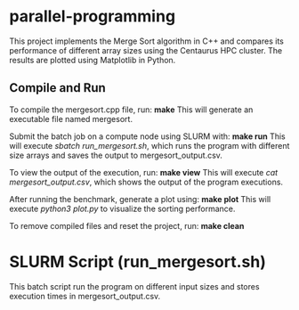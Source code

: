 # parallel-programming
This project implements the Merge Sort algorithm in C++ and compares its performance of different array sizes using the Centaurus HPC cluster. The results are plotted using Matplotlib in Python.

## Compile and Run
To compile the mergesort.cpp file, run:
**make**
This will generate an executable file named mergesort.

Submit the batch job on a compute node using SLURM with:
**make run**
This will execute *sbatch run_mergesort.sh*, which runs the program with different size arrays and saves the output to mergesort_output.csv.

To view the output of the execution, run:
**make view**
This will execute *cat mergesort_output.csv*, which shows the output of the program executions.

After running the benchmark, generate a plot using:
**make plot**
This will execute *python3 plot.py* to visualize the sorting performance.

To remove compiled files and reset the project, run:
**make clean**

# SLURM Script (run_mergesort.sh)
This batch script run the program on different input sizes and stores execution times in mergesort_output.csv.
